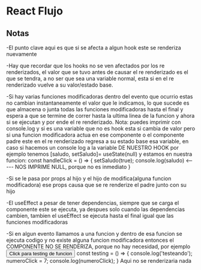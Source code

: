# React Flujo

## Notas

-El punto clave aqui es que si se afecta a algun hook este se renderiza nuevamente

-Hay que recordar que los hooks no se ven afectados por los re renderizados, el valor que se tuvo antes de causar el re renderizado es el que se tendra, a no ser que sea una variable normal, esta si en el re renderizado vuelve a su valor/estado base.

-Si hay varias funciones modificadoras dentro del evento que ocurrio estas no cambian instantaneamente el valor que le indicamos, lo que sucede es que almacena o junta todas las funciones modificadoras hasta el final y espera a que se termine de correr hasta la ultima linea de la funcion y ahora si se ejecutan y por ende el re renderizado. Nota: puedes imprimir con console.log y si es una variable que no es hook esta si cambia de valor pero si una funcion modificadora actua en ese componente o el componente padre este en el re renderizado regresa a su estado base esa variable, en caso si hacemos un console log a la variable DE NUESTRO HOOK por ejemplo tenemos [saludo, setSaludo]= useState(null) y estamos en nuestra funcion:
    const handleClick = () => {
        setSaludo(true);
        console.log(saludo) <----- NOS IMPRIME NULL, porque no es inmediato
    }

-Si se le pasa por props al hijo y el hijo de modifica(alguna funcion modificadora) ese props causa que se re renderize el padre junto con su hijo


-El useEffect a pesar de tener dependencias, siempre que se carga el componente este se ejecuta, ya despues solo cuando las dependencias cambien, tambien el useEffect se ejecuta hasta el final igual que las funciones modificadoras

-Si en algun evento llamamos a una funcion y dentro de esa funcion se ejecuta codigo y no existe alguna funcion modificadora entonces el COMPONENTE NO SE RENDERIZA, porque no hay necesidad, por ejemplo
        <button onClick={testing}>Click para testing de funcion</button>
    const testing = () => {
      console.log('testeando');
      numeroClick = 7;
      console.log(numeroClick);
    }
Aqui no se renderizaria nada